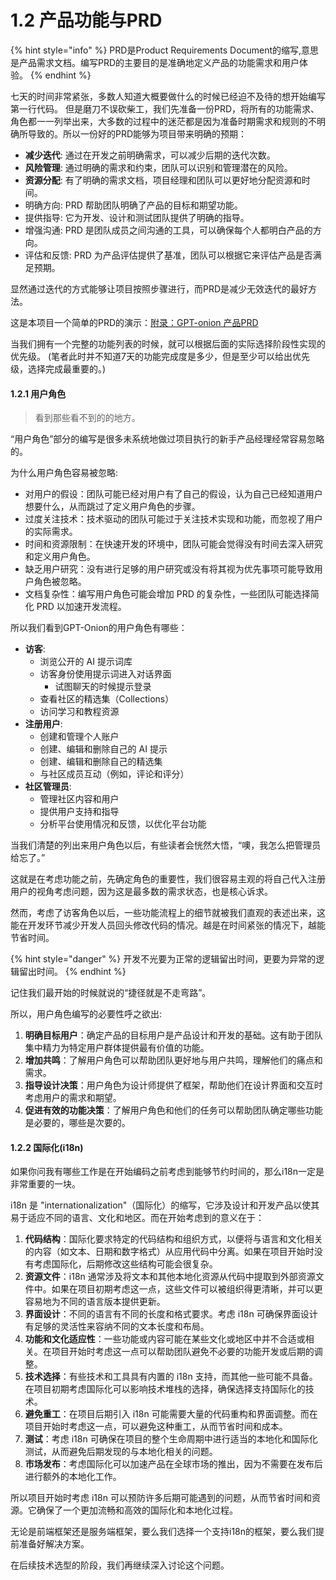 # 1.2 产品功能与PRD

{% hint style="info" %}
PRD是Product Requirements Document的缩写,意思是产品需求文档。编写PRD的主要目的是准确地定义产品的功能需求和用户体验。
{% endhint %}

七天的时间非常紧张，多数人知道大概要做什么的时候已经迫不及待的想开始编写第一行代码。 但是磨刀不误砍柴工，我们先准备一份PRD，将所有的功能需求、角色都一一列举出来，大多数的过程中的迷茫都是因为准备时期需求和规则的不明确所导致的。所以一份好的PRD能够为项目带来明确的预期：

* **减少迭代**: 通过在开发之前明确需求，可以减少后期的迭代次数。
* **风险管理**: 通过明确的需求和约束，团队可以识别和管理潜在的风险。
* **资源分配**: 有了明确的需求文档，项目经理和团队可以更好地分配资源和时间。
* 明确方向: PRD 帮助团队明确了产品的目标和期望功能。
* 提供指导: 它为开发、设计和测试团队提供了明确的指导。
* 增强沟通: PRD 是团队成员之间沟通的工具，可以确保每个人都明白产品的方向。
* 评估和反馈: PRD 为产品评估提供了基准，团队可以根据它来评估产品是否满足预期。

显然通过迭代的方式能够让项目按照步骤进行，而PRD是减少无效迭代的最好方法。

这是本项目一个简单的PRD的演示：[附录：GPT-onion 产品PRD](../../appendix/fu-lu-1.gptonion-chan-pin-prd.md)

当我们拥有一个完整的功能列表的时候，就可以根据后面的实际选择阶段性实现的优先级。 (笔者此时并不知道7天的功能完成度是多少，但是至少可以给出优先级，选择完成最重要的。)

#### **1.2.1 用户角色**

> 看到那些看不到的的地方。

“用户角色”部分的编写是很多未系统地做过项目执行的新手产品经理经常容易忽略的。

为什么用户角色容易被忽略:

* 对用户的假设：团队可能已经对用户有了自己的假设，认为自己已经知道用户想要什么，从而跳过了定义用户角色的步骤。
* 过度关注技术：技术驱动的团队可能过于关注技术实现和功能，而忽视了用户的实际需求。
* 时间和资源限制：在快速开发的环境中，团队可能会觉得没有时间去深入研究和定义用户角色。
* 缺乏用户研究：没有进行足够的用户研究或没有将其视为优先事项可能导致用户角色被忽略。
* 文档复杂性：编写用户角色可能会增加 PRD 的复杂性，一些团队可能选择简化 PRD 以加速开发流程。

所以我们看到GPT-Onion的用户角色有哪些：

* **访客**:
  * 浏览公开的 AI 提示词库
  * 访客身份使用提示词进入对话界面
    * 试图聊天的时候提示登录
  * 查看社区的精选集（Collections）
  * 访问学习和教程资源
* **注册用户**:
  * 创建和管理个人账户
  * 创建、编辑和删除自己的 AI 提示
  * 创建、编辑和删除自己的精选集
  * 与社区成员互动（例如，评论和评分）
* **社区管理员**:
  * 管理社区内容和用户
  * 提供用户支持和指导
  * 分析平台使用情况和反馈，以优化平台功能

当我们清楚的列出来用户角色以后，有些读者会恍然大悟，“噢，我怎么把管理员给忘了。”

这就是在考虑功能之前，先确定角色的重要性，我们很容易主观的将自己代入注册用户的视角考虑问题，因为这是最多数的需求状态，也是核心诉求。

然而，考虑了访客角色以后，一些功能流程上的细节就被我们直观的表述出来，这能在开发环节减少开发人员回头修改代码的情况。越是在时间紧张的情况下，越能节省时间。

{% hint style="danger" %}
开发不光要为正常的逻辑留出时间，更要为异常的逻辑留出时间。
{% endhint %}

记住我们最开始的时候就说的“捷径就是不走弯路”。

所以，用户角色编写的必要性呼之欲出:

1. **明确目标用户**：确定产品的目标用户是产品设计和开发的基础。这有助于团队集中精力为特定用户群体提供最有价值的功能。
2. **增加共鸣**：了解用户角色可以帮助团队更好地与用户共鸣，理解他们的痛点和需求。
3. **指导设计决策**：用户角色为设计师提供了框架，帮助他们在设计界面和交互时考虑用户的需求和期望。
4. **促进有效的功能决策**：了解用户角色和他们的任务可以帮助团队确定哪些功能是必要的，哪些是次要的。

#### **1.2.2 国际化(i18n)**

如果你问我有哪些工作是在开始编码之前考虑到能够节约时间的，那么i18n一定是非常重要的一块。

i18n 是 "internationalization"（国际化）的缩写，它涉及设计和开发产品以使其易于适应不同的语言、文化和地区。而在开始考虑到的意义在于：

1. **代码结构**：国际化要求特定的代码结构和组织方式，以便将与语言和文化相关的内容（如文本、日期和数字格式）从应用代码中分离。如果在项目开始时没有考虑国际化，后期修改这些结构可能会很复杂。
2. **资源文件**：i18n 通常涉及将文本和其他本地化资源从代码中提取到外部资源文件中。如果在项目初期考虑这一点，这些文件可以被组织得更清晰，并可以更容易地为不同的语言版本提供更新。
3. **界面设计**：不同的语言有不同的长度和格式要求。考虑 i18n 可确保界面设计有足够的灵活性来容纳不同的文本长度和布局。
4. **功能和文化适应性**：一些功能或内容可能在某些文化或地区中并不合适或相关。在项目开始时考虑这一点可以帮助团队避免不必要的功能开发或后期的调整。
5. **技术选择**：有些技术和工具具有内置的 i18n 支持，而其他一些可能不具备。在项目初期考虑国际化可以影响技术堆栈的选择，确保选择支持国际化的技术。
6. **避免重工**：在项目后期引入 i18n 可能需要大量的代码重构和界面调整。而在项目开始时考虑这一点，可以避免这种重工，从而节省时间和成本。
7. **测试**：考虑 i18n 可确保在项目的整个生命周期中进行适当的本地化和国际化测试，从而避免后期发现的与本地化相关的问题。
8. **市场发布**：考虑国际化可以加速产品在全球市场的推出，因为不需要在发布后进行额外的本地化工作。

所以项目开始时考虑 i18n 可以预防许多后期可能遇到的问题，从而节省时间和资源。它确保了一个更加流畅和高效的国际化和本地化过程。

无论是前端框架还是服务端框架，要么我们选择一个支持i18n的框架，要么我们提前准备好解决方案。

在后续技术选型的阶段，我们再继续深入讨论这个问题。
